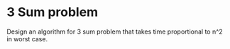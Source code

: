 # 3 Sum problem

Design an algorithm for 3 sum problem that takes time proportional to n^2   
in worst case.